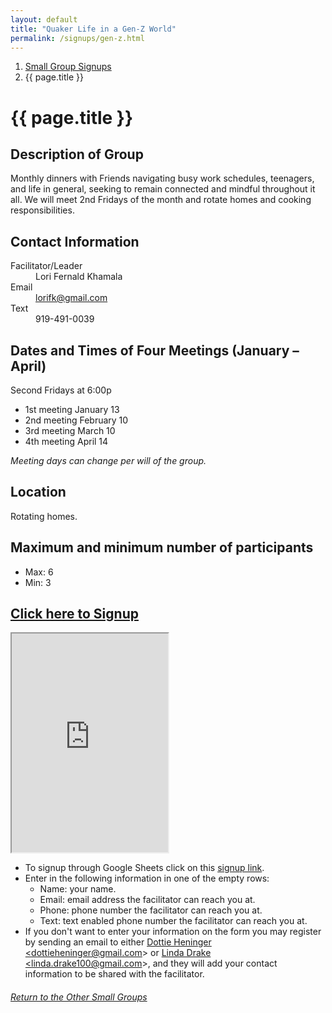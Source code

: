 ```yaml
---
layout: default
title: "Quaker Life in a Gen-Z World"
permalink: /signups/gen-z.html
---
```

<nav aria-label="breadcrumb">
  <ol class="breadcrumb">
      <li class="breadcrumb-item"><a class="noIcon" href="{{ site.baseurl }}/small-groups.html">Small Group Signups</a></li>
      <li class="breadcrumb-item active" aria-current="page">{{ page.title }}</li>
  </ol>
</nav>

# {{ page.title }}

## Description of Group
Monthly dinners with Friends navigating busy work schedules, teenagers,
and life in general, seeking to remain connected and mindful throughout
it all. We will meet 2nd Fridays of the month and rotate homes and
cooking responsibilities. 

## Contact Information
<dl> 
  <dt>Facilitator/Leader</dt>
  <dd>Lori Fernald Khamala</dd>
  <dt>Email</dt>
  <dd><a href="mailto:lorifk@gmail.com">lorifk@gmail.com</a></dd>
  <dt>Text</dt>
  <dd>919-491-0039</dd>
</dl>

## Dates and Times of Four Meetings (January – April)
Second Fridays at 6:00p

- 1st meeting January 13
- 2nd meeting February 10
- 3rd meeting March 10
- 4th meeting April 14

*Meeting days can change per will of the group.*

## Location
Rotating homes.

## Maximum and minimum number of participants
- Max: 6
- Min: 3

## [Click here to Signup](https://docs.google.com/spreadsheets/d/17CcHhzo9nEmxYR9iMYBnyRu_ZhJfPwV4HUigk3lXCrU/edit?usp=sharing)

<div>
  <iframe src="https://docs.google.com/spreadsheets/d/e/2PACX-1vTmhdSZafGkY9ZobOO8ctnqTMCgrEHoUfaFUqbDsnPOF8J-L6AtkE40NfFYO5WSZCRxXXue1em8KI_Z/pubhtml?gid=198606566&amp;single=true&amp;widget=true&amp;headers=false&amp;range=A2:B10"
  width="250px"
  height="350px">
  </iframe>
</div>

- To signup through Google Sheets click on this [signup link](https://docs.google.com/spreadsheets/d/17CcHhzo9nEmxYR9iMYBnyRu_ZhJfPwV4HUigk3lXCrU/edit?usp=sharing).
- Enter in the following information in one of the empty rows:
  - Name: your name.
  - Email: email address the facilitator can reach you at.
  - Phone: phone number the facilitator can reach you at.
  - Text: text enabled phone number the facilitator can reach you at.
- If you don't want to enter your information on the form you may register by 
  sending an email to either <a href='mailto:dottieheninger@gmail.com'>Dottie Heninger &lt;dottieheninger@gmail.com&gt;</a> or 
  <a href='mailto:linda.drake100@gmail.com'>Linda Drake &lt;linda.drake100@gmail.com&gt;</a>, and they will add 
  your contact information to be shared with the facilitator.
  

<div class="text-center">
  <h6><a href="{{ site.baseurl }}/small-groups.html">Return to the Other Small Groups</a></h6>
</div>
